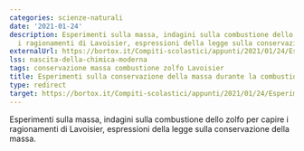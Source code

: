 ```yaml
---
categories: scienze-naturali
date: '2021-01-24'
description: Esperimenti sulla massa, indagini sulla combustione dello zolfo per capire
  i ragionamenti di Lavoisier, espressioni della legge sulla conservazione della massa.
externalUrl: https://bortox.it/Compiti-scolastici/appunti/2021/01/24/Esperimenti-conservazione-massa-Lavoisier.html
lss: nascita-della-chimica-moderna
tags: conservazione massa combustione zolfo Lavoisier
title: Esperimenti sulla conservazione della massa durante la combustione
type: redirect
target: https://bortox.it/Compiti-scolastici/appunti/2021/01/24/Esperimenti-conservazione-massa-Lavoisier.html
---
```

Esperimenti sulla massa, indagini sulla combustione dello zolfo per capire i ragionamenti di Lavoisier, espressioni della legge sulla conservazione della massa.